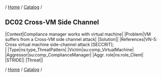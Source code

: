 / [Home](/acctp/) / [Catalog](/acctp/catalog/) /

## DC02 Cross-VM Side Channel

|Context|Compliance manager works with virtual machine|
|Problem|VM suffers from a Cross-VM side channel attack|
|Solution||
|References|VN-5: Cross virtual machine side-channel attack [SECCRIT];<br />|
|Type|ns:type_ThreatPattern|
|Victim|su:comp_VirtualMachine|
|Aggressor|su:comp_ComplianceManager|
|Aggr. role|ns:role_Client|
|STRIDE||
|Threat||

/ [Home](/acctp/) / [Catalog](/acctp/catalog/) /
